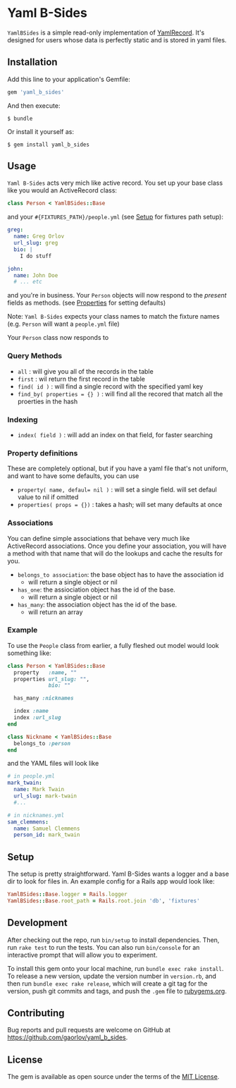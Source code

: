 # Yaml B-Sides

`YamlBSides` is a simple read-only implementation of [YamlRecord](https://github.com/nicotaing/yaml_record). It's designed for users whose data is perfectly static and is stored in yaml files.

## Installation

Add this line to your application's Gemfile:

```ruby
gem 'yaml_b_sides'
```

And then execute:

    $ bundle

Or install it yourself as:

    $ gem install yaml_b_sides

## Usage

`Yaml B-Sides` acts very mich like active record. You set up your base class like you would an ActiveRecord class:

```ruby
class Person < YamlBSides::Base
```

and your `#{FIXTURES_PATH}/people.yml` (see [Setup](#setup) for fixtures path setup):

```yml
greg:
  name: Greg Orlov
  url_slug: greg
  bio: |
    I do stuff

john:
  name: John Doe
  # ... etc
```

and you're in business. Your `Person` objects will now respond to the *present* fields as methods. (see [Properties](#property-definitions) for setting defaults)

Note: `Yaml B-Sides` expects your class names to match the fixture names (e.g. `Person` will want a `people.yml` file)

Your `Person` class now responds to 

### Query Methods

* `all` : will give you all of the records in the table
* `first` : wil return the first record in the table
* `find( id )` : will find a single record with the specified yaml key
* `find_by( properties = {} )` : will find all the recored that match all the proerties in the hash

### Indexing

* `index( field )` : will add an index on that field, for faster searching

### Property definitions

These are completely optional, but if you have a yaml file that's not uniform, and want to have some defaults, you can use

* `property( name, defaul= nil )` : will set a single field. will set defaul value to nil if omitted
* `properties( props = {})` : takes a hash; will set many defaults at once

### Associations

You can define simple associations that behave very much like ActiveRecord associations. Once you define your association, you will have a method with that name that will do the lookups and cache the results for you.

* `belongs_to association`: the base object has to have the association id
  * will return a single object or nil
* `has_one`: the assiociation object has the id of the base. 
  * will return a single object or nil
* `has_many`: the association object has the id of the base.
  * will return an array


### Example

To use the `People` class from earlier, a fully fleshed out model would look something like:

```ruby
class Person < YamlBSides::Base
  property   :name, ""
  properties url_slug: "",
             bio: ""

  has_many :nicknames

  index :name
  index :url_slug
end

class Nickname < YamlBSides::Base
  belongs_to :person
end

```

and the YAML files will look like

```yml
# in people.yml
mark_twain:
  name: Mark Twain
  url_slug: mark-twain
  #...

# in nicknames.yml
sam_clemmens:
  name: Samuel Clemmens
  person_id: mark_twain
```


## Setup

The setup is pretty straightforward. Yaml B-Sides wants a logger and a base dir to look for files in. An example config for a Rails app would look like:

```ruby
YamlBSides::Base.logger = Rails.logger
YamlBSides::Base.root_path = Rails.root.join 'db', 'fixtures'
```

## Development

After checking out the repo, run `bin/setup` to install dependencies. Then, run `rake test` to run the tests. You can also run `bin/console` for an interactive prompt that will allow you to experiment.

To install this gem onto your local machine, run `bundle exec rake install`. To release a new version, update the version number in `version.rb`, and then run `bundle exec rake release`, which will create a git tag for the version, push git commits and tags, and push the `.gem` file to [rubygems.org](https://rubygems.org).

## Contributing

Bug reports and pull requests are welcome on GitHub at https://github.com/gaorlov/yaml_b_sides.


## License

The gem is available as open source under the terms of the [MIT License](http://opensource.org/licenses/MIT).

